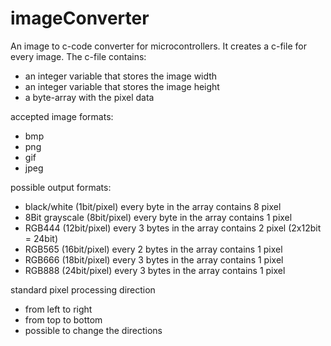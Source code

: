 # imageConverter
An image to c-code converter for microcontrollers.
It creates a c-file for every image.
The c-file contains:
- an integer variable that stores the image width
- an integer variable that stores the image height
- a byte-array with the pixel data

accepted image formats:
- bmp
- png
- gif
- jpeg

possible output formats:
- black/white (1bit/pixel)
  every byte in the array contains 8 pixel
- 8Bit grayscale (8bit/pixel)
  every byte in the array contains 1 pixel
- RGB444 (12bit/pixel)
  every 3 bytes in the array contains 2 pixel (2x12bit = 24bit)
- RGB565 (16bit/pixel)
  every 2 bytes in the array contains 1 pixel
- RGB666 (18bit/pixel)
  every 3 bytes in the array contains 1 pixel
- RGB888 (24bit/pixel)
  every 3 bytes in the array contains 1 pixel

standard pixel processing direction
- from left to right
- from top to bottom
- possible to change the directions
